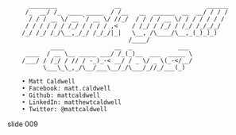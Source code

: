           ________                __                        ______
         /_  __/ /_  ____ _____  / /__   __  ______  __  __/ / / /
          / / / __ \/ __ `/ __ \/ //_/  / / / / __ \/ / / / / / /
         / / / / / / /_/ / / / / ,<    / /_/ / /_/ / /_/ /_/_/_/
        /_/ /_/ /_/\__,_/_/ /_/_/|_|   \__, /\____/\__,_(_)_)_)
                                      /____/
                ____              __  _             ___
         ____  / __ \__ _____ ___/ /_(_)__  ___  _____ \
        /___/ / /_/ / // / -_)_-< __/ / _ \/ _ \(_-</__/
              \___\_\_,_/\__/___\__/_/\___/_//_/___(_)

        • Matt Caldwell
        • Facebook: matt.caldwell
        • Github: mattcaldwell
        • LinkedIn: matthewtcaldwell
        • Twitter: @mattcaldwell















































































slide 009
